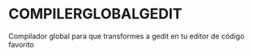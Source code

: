 # COMPILERGLOBALGEDIT
Compilador global para que transformes a gedit en tu editor de código favorito
